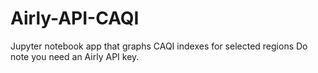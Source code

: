# Airly-API-CAQI
Jupyter notebook app that graphs CAQI indexes for selected regions
Do note you need an Airly API key.
